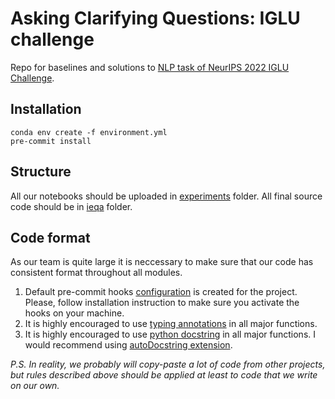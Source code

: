 # Asking Clarifying Questions: IGLU challenge
Repo for baselines and solutions to [NLP task of NeurIPS 2022 IGLU Challenge](https://www.aicrowd.com/challenges/neurips-2022-iglu-challenge/problems/neurips-2022-iglu-challenge-nlp-task).

## Installation

```
conda env create -f environment.yml
pre-commit install
```

## Structure
All our notebooks should be uploaded in [experiments](./experiments/) folder.
All final source code should be in [ieqa](./ieqa/) folder.

## Code format
As our team is quite large it is neccessary to make sure that our code has consistent format throughout all modules.

1. Default pre-commit hooks [configuration](./.pre-commit-config.yaml) is created for the project. Please, follow installation instruction to make sure you activate the hooks on your machine.
2. It is highly encouraged to use [typing annotations](https://docs.python.org/3/library/typing.html) in all major functions.
3. It is highly encouraged to use [python docstring](https://peps.python.org/pep-0257/) in all major functions. I would recommend using [autoDocstring extension](https://marketplace.visualstudio.com/items?itemName=njpwerner.autodocstring).

*P.S. In reality, we probably will copy-paste a lot of code from other projects, but rules described above should be applied at least to code that we write on our own.*

